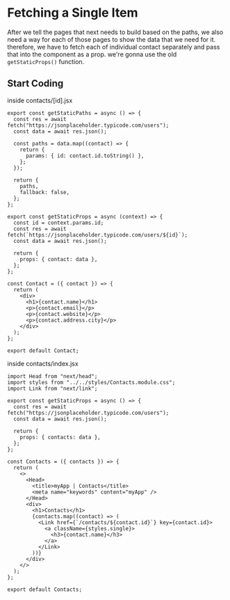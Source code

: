 # Fetching a Single Item

After we tell the pages that
next needs to build based on
the paths, we also need a way
for each of those pages to show
the data that we need for it.
therefore, we have to fetch each of
individual contact separately and pass that into the component as a prop. we're gonna use the old <code>getStaticProps()</code> function.

## Start Coding

inside contacts/\[id\].jsx

```
export const getStaticPaths = async () => {
  const res = await fetch("https://jsonplaceholder.typicode.com/users");
  const data = await res.json();

  const paths = data.map((contact) => {
    return {
      params: { id: contact.id.toString() },
    };
  });

  return {
    paths,
    fallback: false,
  };
};

export const getStaticProps = async (context) => {
  const id = context.params.id;
  const res = await fetch(`https://jsonplaceholder.typicode.com/users/${id}`);
  const data = await res.json();

  return {
    props: { contact: data },
  };
};

const Contact = ({ contact }) => {
  return (
    <div>
      <h1>{contact.name}</h1>
      <p>{contact.email}</p>
      <p>{contact.website}</p>
      <p>{contact.address.city}</p>
    </div>
  );
};

export default Contact;
```

inside contacts/index.jsx

```
import Head from "next/head";
import styles from "../../styles/Contacts.module.css";
import Link from "next/link";

export const getStaticProps = async () => {
  const res = await fetch("https://jsonplaceholder.typicode.com/users");
  const data = await res.json();

  return {
    props: { contacts: data },
  };
};

const Contacts = ({ contacts }) => {
  return (
    <>
      <Head>
        <title>myApp | Contacts</title>
        <meta name="keywords" content="myApp" />
      </Head>
      <div>
        <h1>Contacts</h1>
        {contacts.map((contact) => (
          <Link href={`/contacts/${contact.id}`} key={contact.id}>
            <a className={styles.single}>
              <h3>{contact.name}</h3>
            </a>
          </Link>
        ))}
      </div>
    </>
  );
};

export default Contacts;
```
